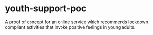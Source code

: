 # youth-support-poc
A proof of concept for an online service which recommends lockdown compliant activities that invoke positive feelings in young adults. 
